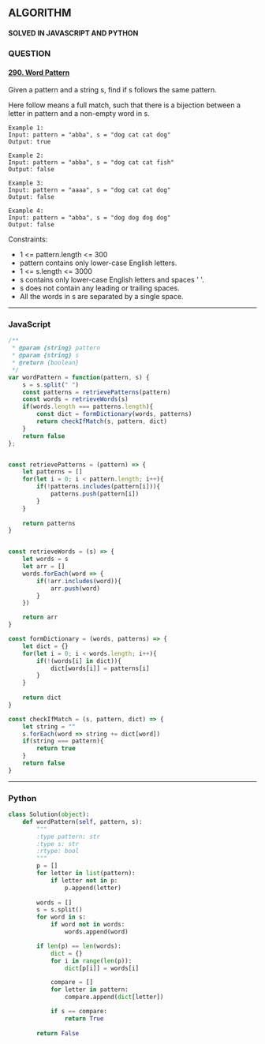 ## ALGORITHM

#### SOLVED IN JAVASCRIPT AND PYTHON
### QUESTION

#### [290. Word Pattern](https://leetcode.com/problems/word-pattern/)

Given a pattern and a string s, find if s follows the same pattern.

Here follow means a full match, such that there is a bijection between a letter in pattern and a non-empty word in s.

```
Example 1:
Input: pattern = "abba", s = "dog cat cat dog"
Output: true

Example 2:
Input: pattern = "abba", s = "dog cat cat fish"
Output: false

Example 3:
Input: pattern = "aaaa", s = "dog cat cat dog"
Output: false

Example 4:
Input: pattern = "abba", s = "dog dog dog dog"
Output: false
```

Constraints:

* 1 <= pattern.length <= 300
* pattern contains only lower-case English letters.
* 1 <= s.length <= 3000
* s contains only lower-case English letters and spaces ' '.
* s does not contain any leading or trailing spaces.
* All the words in s are separated by a single space.

-----

### JavaScript

```js
/**
 * @param {string} pattern
 * @param {string} s
 * @return {boolean}
 */
var wordPattern = function(pattern, s) {
    s = s.split(" ")
    const patterns = retrievePatterns(pattern)
    const words = retrieveWords(s)
    if(words.length === patterns.length){
        const dict = formDictionary(words, patterns)
        return checkIfMatch(s, pattern, dict)
    }
    return false
};


const retrievePatterns = (pattern) => {
    let patterns = []
    for(let i = 0; i < pattern.length; i++){
        if(!patterns.includes(pattern[i])){
            patterns.push(pattern[i])
        }
    }
    
    return patterns
}


const retrieveWords = (s) => {
    let words = s
    let arr = []
    words.forEach(word => {
        if(!arr.includes(word)){
            arr.push(word)
        }
    })

    return arr
}

const formDictionary = (words, patterns) => {
    let dict = {}
    for(let i = 0; i < words.length; i++){
        if(!(words[i] in dict)){
            dict[words[i]] = patterns[i]
        }
    }
    
    return dict
}

const checkIfMatch = (s, pattern, dict) => {
    let string = ""
    s.forEach(word => string += dict[word])
    if(string === pattern){
        return true
    }
    return false
}
```

-----

### Python

```py
class Solution(object):
    def wordPattern(self, pattern, s):
        """
        :type pattern: str
        :type s: str
        :rtype: bool
        """
        p = []
        for letter in list(pattern):
            if letter not in p:
                p.append(letter)
                
        words = []
        s = s.split()
        for word in s:
            if word not in words:
                words.append(word)

        if len(p) == len(words):
            dict = {}
            for i in range(len(p)):
                dict[p[i]] = words[i]

            compare = []
            for letter in pattern:
                compare.append(dict[letter])

            if s == compare:
                return True
            
        return False
```
